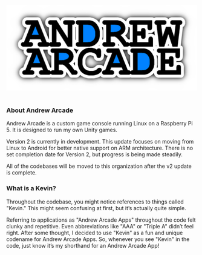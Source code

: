 <img src="../andrew-arcade-logo.png">

#

### About Andrew Arcade

Andrew Arcade is a custom game console running Linux on a Raspberry Pi 5. It is designed to run my own Unity games.

Version 2 is currently in development. This update focuses on moving from Linux to Android for better native support on ARM architecture. There is no set completion date for Version 2, but progress is being made steadily.

All of the codebases will be moved to this organization after the v2 update is complete.

### What is a Kevin?

Throughout the codebase, you might notice references to things called "Kevin." This might seem confusing at first, but it’s actually quite simple.

Referring to applications as "Andrew Arcade Apps" throughout the code felt clunky and repetitive. Even abbreviations like "AAA" or "Triple A" didn’t feel right. After some thought, I decided to use "Kevin" as a fun and unique codename for Andrew Arcade Apps. So, whenever you see "Kevin" in the code, just know it’s my shorthand for an Andrew Arcade App!